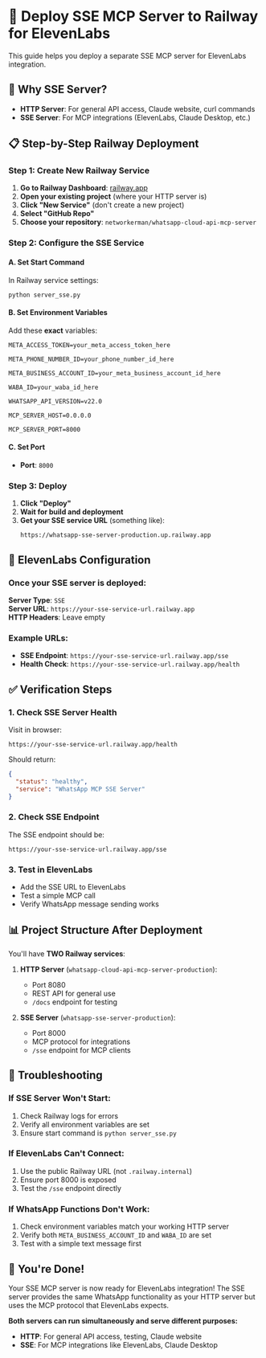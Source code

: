 # 🚀 Deploy SSE MCP Server to Railway for ElevenLabs

This guide helps you deploy a separate SSE MCP server for ElevenLabs integration.

## 🎯 **Why SSE Server?**

- **HTTP Server**: For general API access, Claude website, curl commands
- **SSE Server**: For MCP integrations (ElevenLabs, Claude Desktop, etc.)

## 📋 **Step-by-Step Railway Deployment**

### **Step 1: Create New Railway Service**

1. **Go to Railway Dashboard**: [railway.app](https://railway.app)
2. **Open your existing project** (where your HTTP server is)
3. **Click "New Service"** (don't create a new project)
4. **Select "GitHub Repo"**
5. **Choose your repository**: `networkerman/whatsapp-cloud-api-mcp-server`

### **Step 2: Configure the SSE Service**

#### **A. Set Start Command**
In Railway service settings:
```
python server_sse.py
```

#### **B. Set Environment Variables**
Add these **exact** variables:

```
META_ACCESS_TOKEN=your_meta_access_token_here

META_PHONE_NUMBER_ID=your_phone_number_id_here

META_BUSINESS_ACCOUNT_ID=your_meta_business_account_id_here

WABA_ID=your_waba_id_here

WHATSAPP_API_VERSION=v22.0

MCP_SERVER_HOST=0.0.0.0

MCP_SERVER_PORT=8000
```

#### **C. Set Port**
- **Port**: `8000`

### **Step 3: Deploy**
1. **Click "Deploy"**
2. **Wait for build and deployment**
3. **Get your SSE service URL** (something like): 
   ```
   https://whatsapp-sse-server-production.up.railway.app
   ```

## 🔗 **ElevenLabs Configuration**

### **Once your SSE server is deployed:**

**Server Type**: `SSE`  
**Server URL**: `https://your-sse-service-url.railway.app`  
**HTTP Headers**: Leave empty  

### **Example URLs:**
- **SSE Endpoint**: `https://your-sse-service-url.railway.app/sse`
- **Health Check**: `https://your-sse-service-url.railway.app/health`

## ✅ **Verification Steps**

### **1. Check SSE Server Health**
Visit in browser:
```
https://your-sse-service-url.railway.app/health
```

Should return:
```json
{
  "status": "healthy",
  "service": "WhatsApp MCP SSE Server"
}
```

### **2. Check SSE Endpoint**
The SSE endpoint should be:
```
https://your-sse-service-url.railway.app/sse
```

### **3. Test in ElevenLabs**
- Add the SSE URL to ElevenLabs
- Test a simple MCP call
- Verify WhatsApp message sending works

## 📊 **Project Structure After Deployment**

You'll have **TWO Railway services**:

1. **HTTP Server** (`whatsapp-cloud-api-mcp-server-production`):
   - Port 8080
   - REST API for general use
   - `/docs` endpoint for testing

2. **SSE Server** (`whatsapp-sse-server-production`):
   - Port 8000
   - MCP protocol for integrations
   - `/sse` endpoint for MCP clients

## 🔧 **Troubleshooting**

### **If SSE Server Won't Start:**
1. Check Railway logs for errors
2. Verify all environment variables are set
3. Ensure start command is `python server_sse.py`

### **If ElevenLabs Can't Connect:**
1. Use the public Railway URL (not `.railway.internal`)
2. Ensure port 8000 is exposed
3. Test the `/sse` endpoint directly

### **If WhatsApp Functions Don't Work:**
1. Check environment variables match your working HTTP server
2. Verify both `META_BUSINESS_ACCOUNT_ID` and `WABA_ID` are set
3. Test with a simple text message first

## 🎉 **You're Done!**

Your SSE MCP server is now ready for ElevenLabs integration! The SSE server provides the same WhatsApp functionality as your HTTP server but uses the MCP protocol that ElevenLabs expects.

**Both servers can run simultaneously and serve different purposes:**
- **HTTP**: For general API access, testing, Claude website
- **SSE**: For MCP integrations like ElevenLabs, Claude Desktop